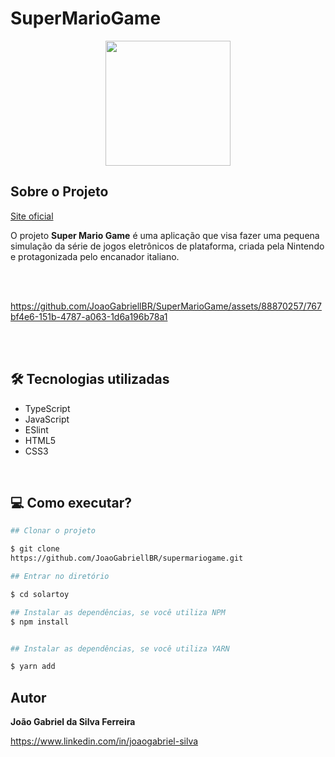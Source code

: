 # SuperMarioGame

<div align="center">
    <img width="200px" height="200px" src="https://github.com/JoaoGabriellBR/SuperMarioGame/assets/88870257/c7a4f904-cbaa-4cc2-b148-5b2d56b96815">
</div>

## Sobre o Projeto

[Site oficial](https://gamesupermario.netlify.app)

O projeto **Super Mario Game** é uma aplicação que visa fazer uma pequena simulação da série de jogos eletrônicos de plataforma, criada pela Nintendo e protagonizada pelo encanador italiano.

<br> <br> 

https://github.com/JoaoGabriellBR/SuperMarioGame/assets/88870257/767bf4e6-151b-4787-a063-1d6a196b78a1

<br> <br>

## 🛠 Tecnologias utilizadas

- TypeScript
- JavaScript
- ESlint
- HTML5
- CSS3

<br>

## 💻 Como executar?

```bash
## Clonar o projeto

$ git clone 
https://github.com/JoaoGabriellBR/supermariogame.git

```

```bash
## Entrar no diretório

$ cd solartoy

```

```bash
## Instalar as dependências, se você utiliza NPM
$ npm install


## Instalar as dependências, se você utiliza YARN

$ yarn add

```


## Autor

**João Gabriel da Silva Ferreira**

https://www.linkedin.com/in/joaogabriel-silva

